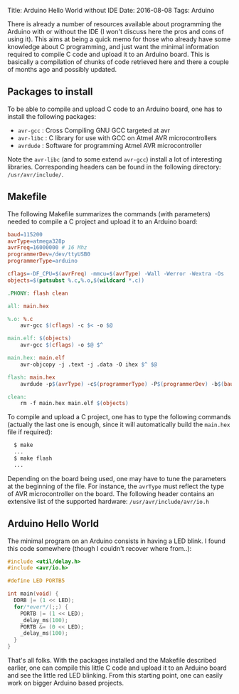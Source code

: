 Title: Arduino Hello World without IDE
Date: 2016-08-08
Tags: Arduino

There is already a number of resources available about programming the
Arduino with or without the IDE (I won't discuss here the pros and
cons of using it). This aims at being a quick memo for those who
already have some knowledge about C programming, and just want the
minimal information required to compile C code and upload it to an
Arduino board. This is basically a compilation of chunks of code
retrieved here and there a couple of months ago and possibly updated.

Packages to install
-------------------

To be able to compile and upload C code to an Arduino board, one has
to install the following packages:

* `avr-gcc` : Cross Compiling GNU GCC targeted at avr
* `avr-libc` : C library for use with GCC on Atmel AVR microcontrollers
* `avrdude` : Software for programming Atmel AVR microcontroller

Note the `avr-libc` (and to some extend `avr-gcc`) install a lot of
interesting libraries. Corresponding headers can be found in the
following directory: `/usr/avr/include/`.

Makefile
--------

The following Makefile summarizes the commands (with parameters)
needed to compile a C project and upload it to an Arduino board:

```makefile
baud=115200
avrType=atmega328p
avrFreq=16000000 # 16 Mhz
programmerDev=/dev/ttyUSB0
programmerType=arduino

cflags=-DF_CPU=$(avrFreq) -mmcu=$(avrType) -Wall -Werror -Wextra -Os
objects=$(patsubst %.c,%.o,$(wildcard *.c))

.PHONY: flash clean

all: main.hex

%.o: %.c
	avr-gcc $(cflags) -c $< -o $@

main.elf: $(objects)
	avr-gcc $(cflags) -o $@ $^

main.hex: main.elf
	avr-objcopy -j .text -j .data -O ihex $^ $@

flash: main.hex
	avrdude -p$(avrType) -c$(programmerType) -P$(programmerDev) -b$(baud) -v -U flash:w:$<

clean:
	rm -f main.hex main.elf $(objects)
```

To compile and upload a C project, one has to type the following
commands (actually the last one is enough, since it will automatically
build the `main.hex` file if required):

```bash
  $ make
  ...
  $ make flash
  ...
```

Depending on the board being used, one may have to tune the parameters
at the beginning of the file. For instance, the `avrType` must reflect
the type of AVR microcontroller on the board. The following header
contains an extensive list of the supported hardware:
`/usr/avr/include/avr/io.h`

Arduino Hello World
-------------------

The minimal program on an Arduino consists in having a LED blink. I
found this code somewhere (though I couldn't recover where from..):

```c
#include <util/delay.h>
#include <avr/io.h>

#define LED PORTB5

int main(void) {
  DDRB |= (1 << LED);
  for/*ever*/(;;) {
    PORTB |= (1 << LED);
    _delay_ms(100);
    PORTB &= (0 << LED);
    _delay_ms(100);
  }
}
```

That's all folks. With the packages installed and the Makefile
described earlier, one can compile this little C code and upload it to
an Arduino board and see the little red LED blinking. From this
starting point, one can easily work on bigger Arduino based projects.